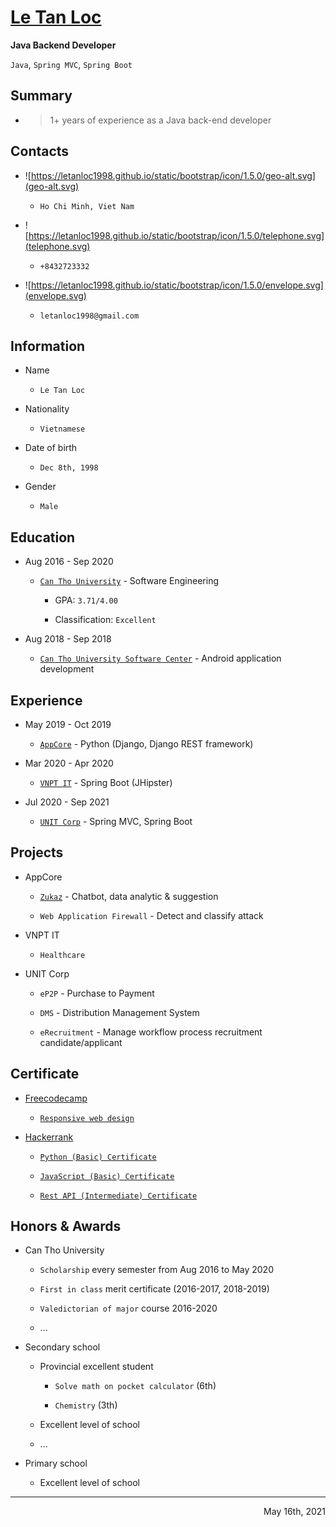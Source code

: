 # [**Le Tan Loc**](https://letanloc1998.github.io/)

**Java Backend Developer**

  `Java`, `Spring MVC`, `Spring Boot`

## **Summary**

  - []()

    > 1+ years of experience as a Java back-end developer

## **Contacts**

  - ![https://letanloc1998.github.io/static/bootstrap/icon/1.5.0/geo-alt.svg](geo-alt.svg)

    - `Ho Chi Minh, Viet Nam`

  - ![https://letanloc1998.github.io/static/bootstrap/icon/1.5.0/telephone.svg](telephone.svg)

    - `+8432723332`

  - ![https://letanloc1998.github.io/static/bootstrap/icon/1.5.0/envelope.svg](envelope.svg)

    - `letanloc1998@gmail.com`

## **Information**

  - Name

    - `Le Tan Loc`

  - Nationality

    - `Vietnamese`

  - Date of birth

    - `Dec 8th, 1998`

  - Gender

    - `Male`

## **Education**

  - Aug 2016 - Sep 2020

    - [`Can Tho University`](https://www.ctu.edu.vn/) - Software Engineering

      - GPA: `3.71/4.00`

      - Classification: `Excellent`

  - Aug 2018 - Sep 2018

    - [`Can Tho University Software Center`](https://www.cusc.ctu.edu.vn/) - Android application development

## **Experience**

  - May 2019 - Oct 2019

    - [`AppCore`](http://appcore.com.vn/) - Python (Django, Django REST framework)

  - Mar 2020 - Apr 2020

    - [`VNPT IT`](https://vnptit.vn/) - Spring Boot (JHipster)

  - Jul 2020 - Sep 2021

    - [`UNIT Corp`](https://unit.com.vn/) - Spring MVC, Spring Boot

## **Projects**

  - AppCore

    - [`Zukaz`](https://www.zukaz.com/) - Chatbot, data analytic & suggestion

    - `Web Application Firewall` - Detect and classify attack

  - VNPT IT

    - `Healthcare`

  - UNIT Corp

    - `eP2P` - Purchase to Payment

    - `DMS` - Distribution Management System

    - `eRecruitment` - Manage workflow process recruitment candidate/applicant

## **Certificate**

  - [Freecodecamp](https://www.freecodecamp.org/letanloc1998)

    - [`Responsive web design`](https://www.freecodecamp.org/certification/letanloc1998/responsive-web-design)

  - [Hackerrank](https://www.hackerrank.com/letanloc1998)

    - [`Python (Basic) Certificate`](https://www.hackerrank.com/certificates/f9ead206007a)

    - [`JavaScript (Basic) Certificate`](https://www.hackerrank.com/certificates/07d6b2e3311e)

    - [`Rest API (Intermediate) Certificate`](https://www.hackerrank.com/certificates/505d58cfc430)

## **Honors & Awards**

  - Can Tho University

    - `Scholarship` every semester from Aug 2016 to May 2020

    - `First in class` merit certificate (2016-2017, 2018-2019)

    - `Valedictorian of major` course 2016-2020

    - ...

  - Secondary school

    - Provincial excellent student

      - `Solve math on pocket calculator` (6th)

      - `Chemistry` (3th)

    - Excellent level of school

    - ...

  - Primary school

    - Excellent level of school

---

<div dir="rtl">

May 16th, 2021

</div>
